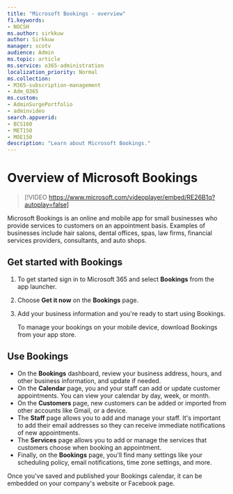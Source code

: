 ```yaml
---
title: "Microsoft Bookings - overview"
f1.keywords:
- NOCSH
ms.author: sirkkuw
author: Sirkkuw
manager: scotv
audience: Admin
ms.topic: article
ms.service: o365-administration
localization_priority: Normal
ms.collection: 
- M365-subscription-management 
- Adm_O365
ms.custom: 
- AdminSurgePortfolio
- adminvideo
search.appverid:
- BCS160
- MET150
- MOE150
description: "Learn about Microsoft Bookings."
---
```


# Overview of Microsoft Bookings

> [!VIDEO https://www.microsoft.com/videoplayer/embed/RE26B1q?autoplay=false]

Microsoft Bookings is an online and mobile app for small businesses who provide services to customers on an appointment basis. Examples of businesses include hair salons, dental offices, spas, law firms, financial services providers, consultants, and auto shops.

## Get started with Bookings

1. To get started sign in to Microsoft 365 and select **Bookings** from the app launcher.
1. Choose **Get it now** on the **Bookings** page.
1. Add your business information and you're ready to start using Bookings.

    To manage your bookings on your mobile device, download Bookings from your app store.

## Use Bookings

- On the **Bookings** dashboard, review your business address, hours, and other business information, and update if needed.
- On the **Calendar** page, you and your staff can add or update customer appointments. You can view your calendar by day, week, or month.
- On the **Customers** page, new customers can be added or imported from other accounts like Gmail, or a device.
- The **Staff** page allows you to add and manage your staff. It's important to add their email addresses so they can receive immediate notifications of new appointments.
- The **Services** page allows you to add or manage the services that customers choose when booking an appointment.
- Finally, on the **Bookings** page, you'll find many settings like your scheduling policy, email notifications, time zone settings, and more.

Once you've saved and published your Bookings calendar, it can be embedded on your company's website or Facebook page.
